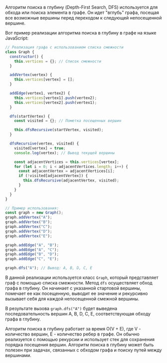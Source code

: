 Алгоритм поиска в глубину (Depth-First Search, DFS) используется для обхода или поиска элемента в графе. Он идет "вглубь" графа, посещая все возможные вершины перед переходом к следующей непосещенной вершине.

Вот пример реализации алгоритма поиска в глубину в графе на языке JavaScript:

```javascript
// Реализация графа с использованием списка смежности
class Graph {
  constructor() {
    this.vertices = {}; // Список смежности
  }

  addVertex(vertex) {
    this.vertices[vertex] = [];
  }

  addEdge(vertex1, vertex2) {
    this.vertices[vertex1].push(vertex2);
    this.vertices[vertex2].push(vertex1);
  }

  dfs(startVertex) {
    const visited = {}; // Пометка посещенных вершин

    this.dfsRecursive(startVertex, visited);
  }

  dfsRecursive(vertex, visited) {
    visited[vertex] = true;
    console.log(vertex); // Вывод текущей вершины

    const adjacentVertices = this.vertices[vertex];
    for (let i = 0; i < adjacentVertices.length; i++) {
      const adjacentVertex = adjacentVertices[i];
      if (!visited[adjacentVertex]) {
        this.dfsRecursive(adjacentVertex, visited);
      }
    }
  }
}

// Пример использования:
const graph = new Graph();
graph.addVertex("A");
graph.addVertex("B");
graph.addVertex("C");
graph.addVertex("D");
graph.addVertex("E");

graph.addEdge("A", "B");
graph.addEdge("A", "C");
graph.addEdge("B", "D");
graph.addEdge("C", "E");

graph.dfs("A"); // Вывод: A, B, D, C, E
```

В данной реализации используется класс `Graph`, который представляет граф с помощью списка смежности. Метод `dfs` осуществляет обход графа в глубину. Он начинает с указанной стартовой вершины, помечает ее как посещенную, выводит ее значение и рекурсивно вызывает себя для каждой непосещенной смежной вершины.

В результате вызова `graph.dfs("A")` будет выведена последовательность вершин A, B, D, C, E, соответствующая обходу графа в глубину.

Алгоритм поиска в глубину работает за время O(V + E), где V - количество вершин, E - количество ребер в графе. Он обычно реализуется с помощью рекурсии и использует стек для сохранения порядка посещения вершин. Алгоритм поиска в глубину может быть полезен при задачах, связанных с обходом графа и поиску путей между вершинами.